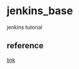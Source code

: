 # jenkins_base
jenkins tutorial



## reference
[link](https://www.dongyeon1201.kr/9026133b-31be-4b58-bcc7-49abbe893044)